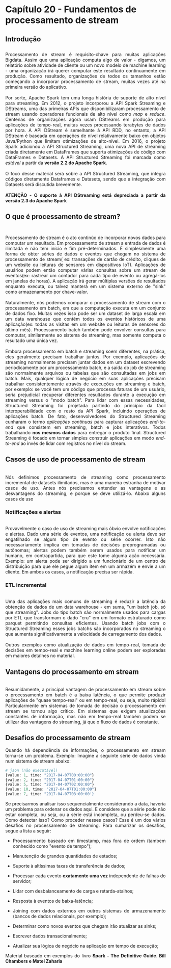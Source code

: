 
# Capítulo 20 - Fundamentos de processamento de stream



## Introdução

<div style="text-align: justify; padding-top: 10px;"> 
Processamento de stream é requisito-chave para muitas aplicações Bigdata. Assim que uma aplicação computa algo de valor - digamos, um relatório sobre atividade de cliente ou um novo modelo de machine learning - uma organização irá querer computar este resultado continuamente em produção. Como resultado, organizações de todos os tamanhos estão começando a incorporar processamento de stream, muitas vezes até na primeira versão do aplicativo.    
<br><br>
Por sorte, Apache Spark tem uma longa história de suporte de alto nível para streaming. Em 2012, o projeto incorporou a API Spark Streaming e DStreams, uma das primeiras APIs que disponibilizaram processamento de stream usando operadores funcionais de alto nível como <i>map</i> e <i>reduce</i>. Centenas de organizações agora usam DStreams em produção para aplicações de tempo-real, muitas vezes processando terabytes de dados por hora. A API DStream é semelhante à API RDD, no entanto, a API DStream é baseada em operações de nível relativamente baixo em objetos Java/Python que limitam otimizações de alto-nível. Em 2016, o projeto Spark adicionou a API Structured Streaming, uma nova API de streaming criada diretamente em DataFrames que suporta otimizações de código com DataFrames e Datasets. A API Structured Streaming foi marcada como <i>estável</i> a partir da <b>versão 2.2 do Apache Spark</b>. 
<br><br>
O foco desse material será sobre a API Structured Streaming, que integra códigos diretamente Dataframes e Datasets, sendo que a integração com Datasets será discutida brevemente.
<br><br>        
   <b>ATENÇÃO - O suporte à API DStreaming está depreciada a partir da versão 2.3 do Apache Spark</b>
</div>

## O que é processamento de stream?


<div style="text-align: justify; padding-top: 10px;"> 
<br>
Processamento de stream é o ato continúo de incorporar novos dados para computar um resultado. Em processamento de stream a entrada de dados é ilimitada e não tem início e fim pré-determinados. É simplesmente uma forma de obter séries de dados e eventos que chegam no sistema de processamento de stream( ex: transações de cartão de crédito, cliques de um website ou leituras de sensores em dispositivos IoT). Aplicações de usuários podem então computar várias consultas sobre um stream de eventos(ex: rastrear um contador para cada tipo de evento ou agregá-los em janelas de horas). A aplicação irá gerar múltiplas versões de resultados enquanto executa, ou talvez manterá em um sistema externo de "sink" como armazenamento por chave-valor.  
<br><br>
Naturalmente, nós podemos comparar o processamento de stream com o processamento em batch, em que a computação executa em um conjunto de dados fixo. Muitas vezes isso pode ser um dataset de larga escala em um data warehouse que contém todos os eventos históricos de uma aplicação(ex: todas as visitas em um website ou leituras de sensores do último mês). Processamento batch também pode envolver consultas para computar, similarmente ao sistema de streaming, mas somente computa o resultado uma única vez.
<br><br>
Embora processamento em batch e streaming soem diferentes, na prática, eles geralmente precisam trabalhar juntos. Por exemplo, aplicações de streaming normalmente precisam juntar dados em um dataset escrevendo periodicamente por um processamento batch, e a saída do job de streaming são normalmente arquivos ou tabelas que são consultadas em jobs em batch. Mais, qualquer lógica de negócio em suas aplicações precisam trabalhar consistentemente através de execuções em streaming e batch, por exemplo: se você tem um código que processa faturas de um usuário, seria prejudicial recuperar diferentes resultados durante a execução em streaming versus o "modo batch". Para lidar com essas necessidades, Structured Streaming foi projetada partindo do princípio da fácil interoperabilidade com o resto da API Spark, incluindo operações de aplicações batch. De fato, desenvolvedores do Structured Streaming cunharam o termo <i>aplicações contínuas</i> para capturar aplicações <i>end-to-end</i> que consistem em streaming, batch e jobs interativos. Todos trabalhando <b>nos mesmos dados</b> para entregar o produto final. Structured Streaming é focado em tornar simples construir aplicações em modo <i>end-to-end</i> ao invés de lidar com registros no nível do stream.
</div>

## Casos de uso de processamento de stream

<div style="text-align: justify;">
<br>
Nós definimos processamento de streaming como processamento incremental de datasets ilimitados, mas é uma maneira estranha de motivar casos de uso. Antes nós precisamos entender as vantagens e as desvantagens do streaming, e porque se deve utilizá-lo. Abaixo alguns casos de uso
</div>

### Notificações e alertas
<br>
<div style="text-align: justify;">
Provavelmente o caso de uso de streaming mais óbvio envolve notificações e alertas. Dado uma série de eventos, uma notificação ou alerta deve ser engatilhado se algum tipo de evento ou série ocorrer. Isto não necessariamente implica em tomadas de decisões preprogramadas ou autônomas; alertas podem também serem usados para notificar um humano, em contrapartida, para que este tome alguma ação necessária. Exemplo: um alerta pode ser dirigido a um funcionário de um centro de distribuição para que ele pegue algum item em um armazém e envie a um cliente. Em ambos os casos, a notificação precisa ser rápida. 
</div>


### ETL incremental
<br>
<div style="text-align: justify;">
Uma das aplicações mais comuns de streaming é reduzir a latência da obtenção de dados de um data warehouse - em suma, "um batch job, só que streaming". Jobs do tipo batch são normalmente usados para cargas por ETL que transformam o dado "cru" em um formato estruturado como parquet permitindo consultas eficientes. Usando batch jobs com o Structured Streaming esses jobs batchs são incorporados no streaming o que aumenta significativamente a velocidade de carregamento dos dados. 
<br><br>
Outros exemplos como atualização de dados em tempo-real, tomada de decisões em tempo-real e machine learning online podem ser exploradas em maiores detalhes no material.
</div>

## Vantagens do processamento em stream
<br>
<div style="text-align: justify;">
Resumidamente, a principal vantagem de processamento em stream sobre o processamento em batch é a baixa latência, o que permite produzir aplicações de "quase tempo-real" ou em tempo-real, ou seja, muito rápido! Particularmente em sistemas de tomada de decisão o processamento em stream se tornou algo crítico. Em sistemas que exigem atualizações constantes de informação, mas não em tempo-real também podem se utilizar das vantagens do streaming, já que o fluxo de dados é constante.
</div>

## Desafios do processamento de stream

    
   <p style="text-align: justify">
    Quando há dependência de informações, o processamento em stream torna-se um problema. Exemplo: Imagine a seguinte série de dados vinda num sistema de stream abaixo:
    </p>


```python
# json (não executável)
{value: 1, time: "2017-04-07T00:00:00"}
{value: 2, time: "2017-04-07T01:00:00"}
{value: 5, time: "2017-04-07T02:00:00"}
{value: 10, time: "2017-04-07T01:00:00"}
{value: 7, time: "2017-04-07T03:00:00'}
```

<div style="text-align: justify">
Se precisarmos analisar isso sequencialmente considerando a data, haveria um problema para ordenar os dados aqui. E considere que a série pode não estar completa, ou seja, ou a série está incompleta, ou perdeu-se dados. Como detectar isso? Como proceder nesses casos? Esse é um dos vários desafios no processamento de streaming. Para sumarizar os desafios, segue a lista a seguir:
<br>
    
* Processamento baseado em timestamp, mas fora de ordem (tambem conhecido como "evento de tempo");

* Manutenção de grandes quantidades de estados;

* Suporte à altíssimas taxas de transferência de dados;

* Processar cada evento **exatamente uma vez** independente de falhas do servidor;

* Lidar com desbalanceamento de carga e retarda-atalhos;

* Resposta à eventos de baixa-latência;

* Joining com dados externos em outros sistemas de armazenamento (bancos de dados relacionais, por exemplo);

* Determinar como novos eventos que chegam irão atualizar as sinks;

* Escrever dados transacionalmente;

* Atualizar sua lógica de negócio na aplicação em tempo de execução;



Material baseado em exemplos do livro __Spark - The Definitive Guide. Bill Chambers e Matei Zaharia__
